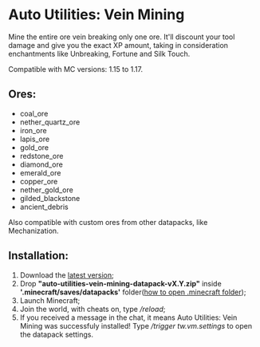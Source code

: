 # Auto Utilities: Vein Mining
Mine the entire ore vein breaking only one ore. It'll discount your tool damage and give you the exact XP amount, taking in consideration enchantments like Unbreaking, Fortune and Silk Touch.

Compatible with MC versions: 1.15 to 1.17.

## Ores:
- coal_ore
- nether_quartz_ore
- iron_ore
- lapis_ore
- gold_ore
- redstone_ore
- diamond_ore
- emerald_ore
- copper_ore
- nether_gold_ore
- gilded_blackstone
- ancient_debris

Also compatible with custom ores from other datapacks, like Mechanization.

## Installation:
1. Download the [latest version](https://github.com/CubeGame/auto-utilities-vein-mining/releases/latest);
2. Drop **"auto-utilities-vein-mining-datapack-vX.Y.zip"** inside **'.minecraft/saves/datapacks'** folder([how to open .minecraft folder](https://minecraft.gamepedia.com/.minecraft));
3. Launch Minecraft;
4. Join the world, with cheats on, type */reload*;
5. If you received a message in the chat, it means Auto Utilities: Vein Mining was successfuly installed! Type */trigger tw.vm.settings* to open the datapack settings.
